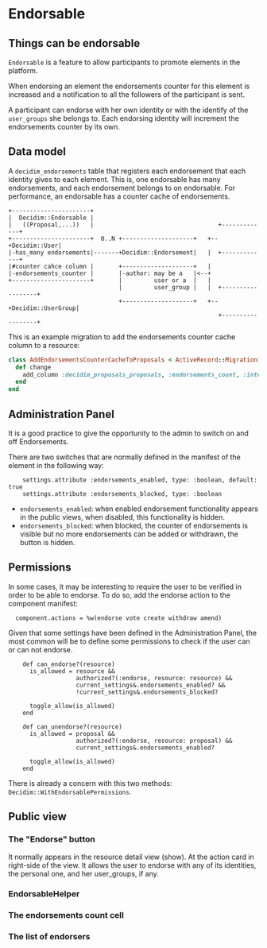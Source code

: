 # Endorsable

## Things can be endorsable

`Endorsable` is a feature to allow participants to promote elements in the platform.

When endorsing an element the endorsements counter for this element is increased and a notification to all the followers of the participant is sent.

A participant can endorse with her own identity or with the identify of the `user_groups` she belongs to. Each endorsing identity will increment the endorsements counter by its own.

## Data model

A `decidim_endorsements` table that registers each endorsement that each identity gives to each element. This is, one endorsable has many endorsements, and each endorsement belongs to on endorsable.
For performance, an endorsable has a counter cache of endorsements.

```
+----------------------+
|  Decidim::Endorsable |
|   ((Proposal,...))   |                                   +-------------+
+----------------------+  0..N +--------------------+   +--+Decidim::User|
|-has_many endorsements|-------+Decidim::Endorsement|   |  +-------------+
|#counter cahce column |       +--------------------+   |
|-endorsements_counter |       |-author: may be a   |<--+
+----------------------+       |         user or a  |   |
                               |         user_group |   |  +------------------+
                               +--------------------+   +--+Decidim::UserGroup|
                                                           +------------------+
```

This is an example migration to add the endorsements counter cache column to a resource:

```ruby
class AddEndorsementsCounterCacheToProposals < ActiveRecord::Migration[5.2]
  def change
    add_column :decidim_proposals_proposals, :endorsements_count, :integer, null: false, default: 0
  end
end

```

## Administration Panel

It is a good practice to give the opportunity to the admin to switch on and off Endorsements.

There are two switches that are normally defined in the manifest of the element in the following way:

```
    settings.attribute :endorsements_enabled, type: :boolean, default: true
    settings.attribute :endorsements_blocked, type: :boolean
```

- `endorsements_enabled`: when enabled endorsement functionality appears in the public views, when disabled, this functionality is hidden.
- `endorsements_blocked`: when blocked, the counter of endorsements is visible but no more endorsements can be added or withdrawn, the button is hidden.


## Permissions

In some cases, it may be interesting to require the user to be verified in order to be able to endorse. To do so, add the endorse action to the component manifest:
```
  component.actions = %w(endorse vote create withdraw amend)
```


Given that some settings have been defined in the Administration Panel, the most common will be to define some permissions to check if the user can or can not endorse.


```
    def can_endorse?(resource)
      is_allowed = resource &&
                   authorized?(:endorse, resource: resource) &&
                   current_settings&.endorsements_enabled? &&
                   !current_settings&.endorsements_blocked?

      toggle_allow(is_allowed)
    end

    def can_unendorse?(resource)
      is_allowed = proposal &&
                   authorized?(:endorse, resource: proposal) &&
                   current_settings&.endorsements_enabled?

      toggle_allow(is_allowed)
    end
```

There is already a concern with this two methods: `Decidim::WithEndorsablePermissions`.

## Public view

### The "Endorse" button
It normally appears in the resource detail view (show). At the action card in right-side of the view.
It allows the user to endorse with any of its identities, the personal one, and her user_groups, if any.

### EndorsableHelper


### The endorsements count cell
### The list of endorsers
